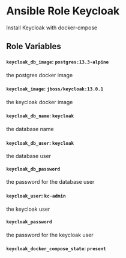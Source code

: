 # Ansible Role Keycloak
Install Keycloak with docker-cmpose

## Role Variables

#### `keycloak_db_image`: `postgres:13.3-alpine`
the postgres docker image

#### `keycloak_image`: `jboss/keycloak:13.0.1`
the keycloak docker image

#### `keycloak_db_name`: `keycloak`
the database name
#### `keycloak_db_user`: `keycloak`
the database user 

#### `keycloak_db_password`
the password for the database user

#### `keycloak_user`: `kc-admin`
the keycloak user

#### `keycloak_password`
the password for the keycloak user

#### `keycloak_docker_compose_state`: `present`
